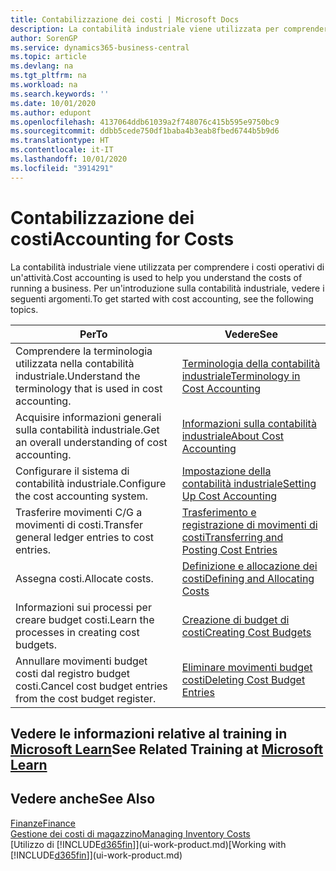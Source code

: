 ```yaml
---
title: Contabilizzazione dei costi | Microsoft Docs
description: La contabilità industriale viene utilizzata per comprendere i costi operativi di un'attività. Per un'introduzione sulla contabilità industriale, vedere i seguenti argomenti.
author: SorenGP
ms.service: dynamics365-business-central
ms.topic: article
ms.devlang: na
ms.tgt_pltfrm: na
ms.workload: na
ms.search.keywords: ''
ms.date: 10/01/2020
ms.author: edupont
ms.openlocfilehash: 4137064ddb61039a2f748076c415b595e9750bc9
ms.sourcegitcommit: ddbb5cede750df1baba4b3eab8fbed6744b5b9d6
ms.translationtype: HT
ms.contentlocale: it-IT
ms.lasthandoff: 10/01/2020
ms.locfileid: "3914291"
---
```

# <a name="accounting-for-costs"></a><span data-ttu-id="a17ee-104">Contabilizzazione dei costi</span><span class="sxs-lookup"><span data-stu-id="a17ee-104">Accounting for Costs</span></span>
<span data-ttu-id="a17ee-105">La contabilità industriale viene utilizzata per comprendere i costi operativi di un'attività.</span><span class="sxs-lookup"><span data-stu-id="a17ee-105">Cost accounting is used to help you understand the costs of running a business.</span></span> <span data-ttu-id="a17ee-106">Per un'introduzione sulla contabilità industriale, vedere i seguenti argomenti.</span><span class="sxs-lookup"><span data-stu-id="a17ee-106">To get started with cost accounting, see the following topics.</span></span>  

|<span data-ttu-id="a17ee-107">Per</span><span class="sxs-lookup"><span data-stu-id="a17ee-107">To</span></span>|<span data-ttu-id="a17ee-108">Vedere</span><span class="sxs-lookup"><span data-stu-id="a17ee-108">See</span></span>|  
|--------|---------|  
|<span data-ttu-id="a17ee-109">Comprendere la terminologia utilizzata nella contabilità industriale.</span><span class="sxs-lookup"><span data-stu-id="a17ee-109">Understand the terminology that is used in cost accounting.</span></span>|[<span data-ttu-id="a17ee-110">Terminologia della contabilità industriale</span><span class="sxs-lookup"><span data-stu-id="a17ee-110">Terminology in Cost Accounting</span></span>](finance-terminology-in-cost-accounting.md)|  
|<span data-ttu-id="a17ee-111">Acquisire informazioni generali sulla contabilità industriale.</span><span class="sxs-lookup"><span data-stu-id="a17ee-111">Get an overall understanding of cost accounting.</span></span>|[<span data-ttu-id="a17ee-112">Informazioni sulla contabilità industriale</span><span class="sxs-lookup"><span data-stu-id="a17ee-112">About Cost Accounting</span></span>](finance-about-cost-accounting.md)|  
|<span data-ttu-id="a17ee-113">Configurare il sistema di contabilità industriale.</span><span class="sxs-lookup"><span data-stu-id="a17ee-113">Configure the cost accounting system.</span></span>|[<span data-ttu-id="a17ee-114">Impostazione della contabilità industriale</span><span class="sxs-lookup"><span data-stu-id="a17ee-114">Setting Up Cost Accounting</span></span>](finance-set-up-cost-accounting.md)|  
|<span data-ttu-id="a17ee-115">Trasferire movimenti C/G a movimenti di costi.</span><span class="sxs-lookup"><span data-stu-id="a17ee-115">Transfer general ledger entries to cost entries.</span></span>|[<span data-ttu-id="a17ee-116">Trasferimento e registrazione di movimenti di costi</span><span class="sxs-lookup"><span data-stu-id="a17ee-116">Transferring and Posting Cost Entries</span></span>](finance-transfer-and-post-cost-entries.md)|  
|<span data-ttu-id="a17ee-117">Assegna costi.</span><span class="sxs-lookup"><span data-stu-id="a17ee-117">Allocate costs.</span></span>|[<span data-ttu-id="a17ee-118">Definizione e allocazione dei costi</span><span class="sxs-lookup"><span data-stu-id="a17ee-118">Defining and Allocating Costs</span></span>](finance-define-and-allocate-costs.md)|  
|<span data-ttu-id="a17ee-119">Informazioni sui processi per creare budget costi.</span><span class="sxs-lookup"><span data-stu-id="a17ee-119">Learn the processes in creating cost budgets.</span></span>|[<span data-ttu-id="a17ee-120">Creazione di budget di costi</span><span class="sxs-lookup"><span data-stu-id="a17ee-120">Creating Cost Budgets</span></span>](finance-create-cost-budgets.md)|
|<span data-ttu-id="a17ee-121">Annullare movimenti budget costi dal registro budget costi.</span><span class="sxs-lookup"><span data-stu-id="a17ee-121">Cancel cost budget entries from the cost budget register.</span></span>|[<span data-ttu-id="a17ee-122">Eliminare movimenti budget costi</span><span class="sxs-lookup"><span data-stu-id="a17ee-122">Deleting Cost Budget Entries</span></span>](finance-how-to-delete-cost-budget-entries.md)|

## <a name="see-related-training-at-microsoft-learn"></a><span data-ttu-id="a17ee-123">Vedere le informazioni relative al training in [Microsoft Learn](/learn/paths/use-cost-accounting-dynamics-365-business-central/)</span><span class="sxs-lookup"><span data-stu-id="a17ee-123">See Related Training at [Microsoft Learn](/learn/paths/use-cost-accounting-dynamics-365-business-central/)</span></span>

## <a name="see-also"></a><span data-ttu-id="a17ee-124">Vedere anche</span><span class="sxs-lookup"><span data-stu-id="a17ee-124">See Also</span></span>  
[<span data-ttu-id="a17ee-125">Finanze</span><span class="sxs-lookup"><span data-stu-id="a17ee-125">Finance</span></span>](finance.md)  
[<span data-ttu-id="a17ee-126">Gestione dei costi di magazzino</span><span class="sxs-lookup"><span data-stu-id="a17ee-126">Managing Inventory Costs</span></span>](finance-manage-inventory-costs.md)  
<span data-ttu-id="a17ee-127">[Utilizzo di [!INCLUDE[d365fin](includes/d365fin_md.md)]](ui-work-product.md)</span><span class="sxs-lookup"><span data-stu-id="a17ee-127">[Working with [!INCLUDE[d365fin](includes/d365fin_md.md)]](ui-work-product.md)</span></span>
